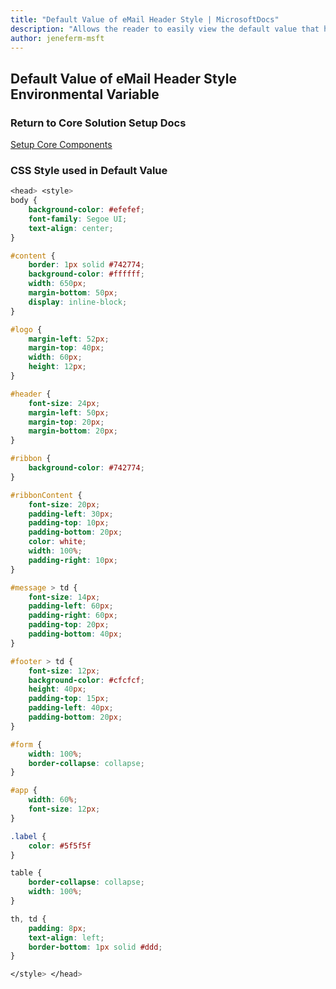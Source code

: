 ```yaml
---
title: "Default Value of eMail Header Style | MicrosoftDocs"
description: "Allows the reader to easily view the default value that has been provided for the eMail Header Style Environmental Variable, of the Core solution of the CoE Starter Kit"
author: jeneferm-msft
---
```


## Default Value of eMail Header Style Environmental Variable

### Return to Core Solution Setup Docs
[Setup Core Components](../../setup-core-components.md##Update-environment-variables)

### CSS Style used in Default Value  
```css
<head> <style> 
body {
    background-color: #efefef;
    font-family: Segoe UI;
    text-align: center;
}

#content {
    border: 1px solid #742774;
    background-color: #ffffff;
    width: 650px;
    margin-bottom: 50px;
    display: inline-block;
}

#logo {
    margin-left: 52px;
    margin-top: 40px;
    width: 60px;
    height: 12px;
}

#header {
    font-size: 24px;
    margin-left: 50px;
    margin-top: 20px;
    margin-bottom: 20px;
}

#ribbon {
    background-color: #742774;
}

#ribbonContent {
    font-size: 20px;
    padding-left: 30px;
    padding-top: 10px;
    padding-bottom: 20px;
    color: white;
    width: 100%;
    padding-right: 10px;
}

#message > td {
    font-size: 14px;
    padding-left: 60px;
    padding-right: 60px;
    padding-top: 20px;
    padding-bottom: 40px;
}

#footer > td {
    font-size: 12px;
    background-color: #cfcfcf;
    height: 40px;
    padding-top: 15px;
    padding-left: 40px;
    padding-bottom: 20px;
}

#form {
    width: 100%;
    border-collapse: collapse;
}

#app {
    width: 60%;
    font-size: 12px;
}

.label {
    color: #5f5f5f
}

table {
    border-collapse: collapse;
    width: 100%;
}

th, td {
    padding: 8px;
    text-align: left;
    border-bottom: 1px solid #ddd;
}

</style> </head>

```